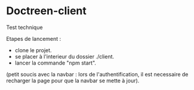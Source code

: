 # Doctreen-client
Test technique

Etapes de lancement : 

- clone le projet.
- se placer à l'interieur du dossier ./client.
- lancer la commande "npm start".

(petit soucis avec la navbar : lors de l'authentification, il est necessaire de recharger la page pour que la navbar se mette à jour).
